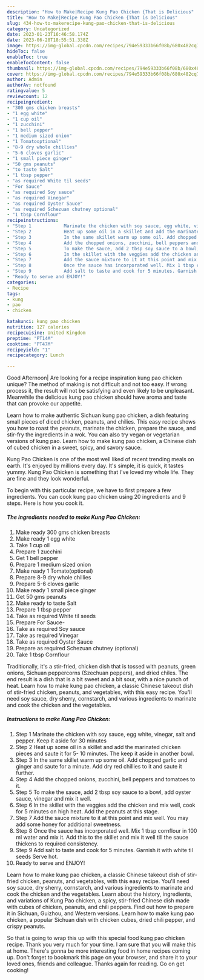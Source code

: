 ```yaml
---
description: "How to Make|Recipe Kung Pao Chicken {That is Delicious"
title: "How to Make|Recipe Kung Pao Chicken {That is Delicious"
slug: 434-how-to-makerecipe-kung-pao-chicken-that-is-delicious
category: Uncategorized
date: 2023-01-23T16:46:58.174Z
date: 2023-06-28T18:55:51.338Z
image: https://img-global.cpcdn.com/recipes/794e59333b66f08b/680x482cq70/kung-pao-chicken-recipe-main-photo.jpg
hideToc: false
enableToc: true
enableTocContent: false
thumbnail: https://img-global.cpcdn.com/recipes/794e59333b66f08b/680x482cq70/kung-pao-chicken-recipe-main-photo.jpg
cover: https://img-global.cpcdn.com/recipes/794e59333b66f08b/680x482cq70/kung-pao-chicken-recipe-main-photo.jpg
author: Admin
authorAv: notfound
ratingvalue: 5
reviewcount: 12
recipeingredient:
- "300 gms chicken breasts"
- "1 egg white"
- "1 cup oil"
- "1 zucchini"
- "1 bell pepper"
- "1 medium sized onion"
- "1 Tomatooptional"
- "8-9 dry whole chillies"
- "5-6 cloves garlic"
- "1 small piece ginger"
- "50 gms peanuts"
- "to taste Salt"
- "1 tbsp pepper"
- "as required White til seeds"
- "For Sauce"
- "as required Soy sauce"
- "as required Vinegar"
- "as required Oyster Sauce"
- "as required Schezuan chutney optional"
- "1 tbsp Cornflour"
recipeinstructions:
- "Step 1            Marinate the chicken with soy sauce, egg white, vinegar, salt and pepper. Keep it aside for 30 minutes"
- "Step 2            Heat up some oil in a skillet and add the marinated chicken pieces and saute it for 5- 10 minutes. The keep it aside in another bowl."
- "Step 3            In the same skillet warm up some oil. Add chopped garlic and ginger and saute for a minute. Add dry red chillies to it and saute it further."
- "Step 4            Add the chopped onions, zucchini, bell peppers and tomatoes to it."
- "Step 5            To make the sauce, add 2 tbsp soy sauce to a bowl, add oyster sauce, vinegar and mix it well."
- "Step 6            In the skillet with the veggies add the chicken and mix well, cook for 5 minutes on high heat. Add the peanuts at this stage."
- "Step 7            Add the sauce mixture to it at this point and mix well. You may add some honey for additional sweetness."
- "Step 8            Once the sauce has incorporated well. Mix 1 tbsp cornflour in 100 ml water and mix it. Add this to the skillet and mix it well till the sauce thickens to required consistency."
- "Step 9            Add salt to taste and cook for 5 minutes. Garnish it with white til seeds Serve hot."
- "Ready to serve and ENJOY!"
categories:
- Recipe
tags:
- kung
- pao
- chicken

katakunci: kung pao chicken 
nutrition: 127 calories
recipecuisine: United Kingdom
preptime: "PT14M"
cooktime: "PT47M"
recipeyield: "1"
recipecategory: Lunch

---
```



Good Afternoon| Are looking for a recipe inspiration kung pao chicken unique? The method of making is not difficult and not too easy. If wrong process it, the result will not be satisfying and even likely to be unpleasant. Meanwhile the delicious kung pao chicken should have aroma and taste that can provoke our appetite.





Learn how to make authentic Sichuan kung pao chicken, a dish featuring small pieces of diced chicken, peanuts, and chilies. This easy recipe shows you how to roast the peanuts, marinate the chicken, prepare the sauce, and stir-fry the ingredients in a wok. You can also try vegan or vegetarian versions of kung pao. Learn how to make kung pao chicken, a Chinese dish of cubed chicken in a sweet, spicy, and savory sauce.

Kung Pao Chicken is one of the most well liked of recent trending meals on earth. It's enjoyed by millions every day. It's simple, it is quick, it tastes yummy. Kung Pao Chicken is something that I've loved my whole life. They are fine and they look wonderful.


To begin with this particular recipe, we have to first prepare a few ingredients. You can cook kung pao chicken using 20 ingredients and 9 steps. Here is how you cook it.

<!--inarticleads1-->

##### The ingredients needed to make Kung Pao Chicken:

1. Make ready 300 gms chicken breasts
1. Make ready 1 egg white
1. Take 1 cup oil
1. Prepare 1 zucchini
1. Get 1 bell pepper
1. Prepare 1 medium sized onion
1. Make ready 1 Tomato(optional)
1. Prepare 8-9 dry whole chillies
1. Prepare 5-6 cloves garlic
1. Make ready 1 small piece ginger
1. Get 50 gms peanuts
1. Make ready to taste Salt
1. Prepare 1 tbsp pepper
1. Take as required White til seeds
1. Prepare For Sauce-
1. Take as required Soy sauce
1. Take as required Vinegar
1. Take as required Oyster Sauce
1. Prepare as required Schezuan chutney (optional)
1. Take 1 tbsp Cornflour


Traditionally, it&#39;s a stir-fried, chicken dish that is tossed with peanuts, green onions, Sichuan peppercorns (Szechuan peppers), and dried chiles. The end result is a dish that is a bit sweet and a bit sour, with a nice punch of heat. Learn how to make kung pao chicken, a classic Chinese takeout dish of stir-fried chicken, peanuts, and vegetables, with this easy recipe. You&#39;ll need soy sauce, dry sherry, cornstarch, and various ingredients to marinate and cook the chicken and the vegetables. 

<!--inarticleads2-->

##### Instructions to make Kung Pao Chicken:

1. Step 1            Marinate the chicken with soy sauce, egg white, vinegar, salt and pepper. Keep it aside for 30 minutes
1. Step 2            Heat up some oil in a skillet and add the marinated chicken pieces and saute it for 5- 10 minutes. The keep it aside in another bowl.
1. Step 3            In the same skillet warm up some oil. Add chopped garlic and ginger and saute for a minute. Add dry red chillies to it and saute it further.
1. Step 4            Add the chopped onions, zucchini, bell peppers and tomatoes to it.
1. Step 5            To make the sauce, add 2 tbsp soy sauce to a bowl, add oyster sauce, vinegar and mix it well.
1. Step 6            In the skillet with the veggies add the chicken and mix well, cook for 5 minutes on high heat. Add the peanuts at this stage.
1. Step 7            Add the sauce mixture to it at this point and mix well. You may add some honey for additional sweetness.
1. Step 8            Once the sauce has incorporated well. Mix 1 tbsp cornflour in 100 ml water and mix it. Add this to the skillet and mix it well till the sauce thickens to required consistency.
1. Step 9            Add salt to taste and cook for 5 minutes. Garnish it with white til seeds Serve hot.
1. Ready to serve and ENJOY!

Learn how to make kung pao chicken, a classic Chinese takeout dish of stir-fried chicken, peanuts, and vegetables, with this easy recipe. You&#39;ll need soy sauce, dry sherry, cornstarch, and various ingredients to marinate and cook the chicken and the vegetables. Learn about the history, ingredients, and variations of Kung Pao chicken, a spicy, stir-fried Chinese dish made with cubes of chicken, peanuts, and chili peppers. Find out how to prepare it in Sichuan, Guizhou, and Western versions. Learn how to make kung pao chicken, a popular Sichuan dish with chicken cubes, dried chili pepper, and crispy peanuts. 

So that is going to wrap this up with this special food kung pao chicken recipe. Thank you very much for your time. I am sure that you will make this at home. There's gonna be more interesting food in home recipes coming up. Don't forget to bookmark this page on your browser, and share it to your loved ones, friends and colleague. Thanks again for reading. Go on get cooking!
